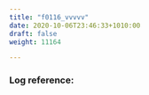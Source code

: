 ```yaml
---
title: "f0116_vvvvv"
date: 2020-10-06T23:46:33+1010:00
draft: false
weight: 11164

---
```


### Log reference: <no value>

```
